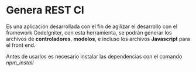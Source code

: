 # Genera REST CI

Es una aplicación desarrollada con el fin de agilizar el desarrollo con el framework CodeIgniter, con esta herramienta, se podrán generar los archivos de **controladores**, **modelos**, e incluso los archivos **Javascript** para el front end.

Antes de usarlos es necesario instalar las dependencias con el comando _npm_install_
